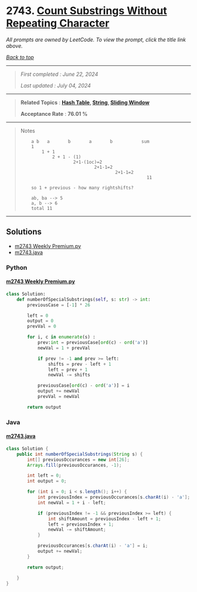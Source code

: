 # 2743. [Count Substrings Without Repeating Character](<https://leetcode.com/problems/count-substrings-without-repeating-character>)

*All prompts are owned by LeetCode. To view the prompt, click the title link above.*

*[Back to top](<../README.md>)*

------

> *First completed : June 22, 2024*
>
> *Last updated : July 04, 2024*

------

> **Related Topics** : **[Hash Table](<by_topic/Hash Table.md>), [String](<by_topic/String.md>), [Sliding Window](<by_topic/Sliding Window.md>)**
>
> **Acceptance Rate** : **76.01 %**

------

> Notes
> 
> ```
>     a	b	a		b		a		b			sum
>     1
>         1 + 1
>             2 + 1 - (1)
>                     2+1-(1oc)=2
>                             2+1-1=2
>                                     2+1-1=2
>                                                 11
> 
>     so 1 + previous - how many rightshifts?
> 
>     ab, ba --> 5 
>     a, b --> 6
>     total 11
> ```

------

## Solutions

- [m2743 Weekly Premium.py](<../my-submissions/m2743 Weekly Premium.py>)
- [m2743.java](<../my-submissions/m2743.java>)
### Python
#### [m2743 Weekly Premium.py](<../my-submissions/m2743 Weekly Premium.py>)
```Python
class Solution:
    def numberOfSpecialSubstrings(self, s: str) -> int:
        previousCase = [-1] * 26

        left = 0
        output = 0
        prevVal = 0

        for i, c in enumerate(s) :
            prev:int = previousCase[ord(c) - ord('a')]
            newVal = 1 + prevVal

            if prev != -1 and prev >= left:
                shifts = prev - left + 1
                left = prev + 1
                newVal -= shifts

            previousCase[ord(c) - ord('a')] = i
            output += newVal
            prevVal = newVal

        return output

```

### Java
#### [m2743.java](<../my-submissions/m2743.java>)
```Java
class Solution {
    public int numberOfSpecialSubstrings(String s) {
        int[] previousOccurances = new int[26];
        Arrays.fill(previousOccurances, -1);

        int left = 0;
        int output = 0;

        for (int i = 0; i < s.length(); i++) {
            int previousIndex = previousOccurances[s.charAt(i) - 'a'];
            int newVal = 1 + i - left;

            if (previousIndex != -1 && previousIndex >= left) {
                int shiftAmount = previousIndex - left + 1;
                left = previousIndex + 1;
                newVal -= shiftAmount;
            }

            previousOccurances[s.charAt(i) - 'a'] = i;
            output += newVal;
        }

        return output;

    }
}

```

